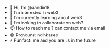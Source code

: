 - 👋 Hi, I’m @aandin18
- 👀 I’m interested in web3
- 🌱 I’m currently learning about web3
- 💞️ I’m looking to collaborate on web3
- 📫 How to reach me ? can contact me via email
- 😄 Pronouns: ndinkasep
- ⚡ Fun fact: me and you are us in the future

<!Attention!
aandin18/aandin18 is a ✨ special ✨ repository because its `README.md` (this file) appears on your GitHub profile.
You can click the Preview link to take a look at your changes.


